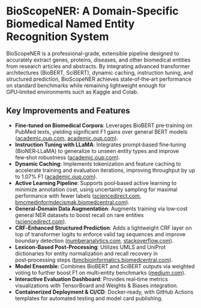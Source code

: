 # BioScopeNER: A Domain-Specific Biomedical Named Entity Recognition System

BioScopeNER is a professional-grade, extensible pipeline designed to accurately extract genes, proteins, diseases, and other biomedical entities from research articles and abstracts. By integrating advanced transformer architectures (BioBERT, SciBERT), dynamic caching, instruction tuning, and structured prediction, BioScopeNER achieves state‑of‑the‑art performance on standard benchmarks while remaining lightweight enough for GPU‑limited environments such as Kaggle and Colab.

## Key Improvements and Features

* **Fine‑tuned on Biomedical Corpora**: Leverages BioBERT pre‑training on PubMed texts, yielding significant F1 gains over general BERT models ([academic.oup.com](https://academic.oup.com/bioinformatics/article/36/4/1234/5566506?utm_source=chatgpt.com), [academic.oup.com](https://academic.oup.com/bioinformatics/article/38/16/3976/6618522?utm_source=chatgpt.com)).
* **Instruction Tuning with LLaMA**: Integrates prompt‑based fine‑tuning (BioNER‑LLaMA) to generalize to unseen entity types and improve few‑shot robustness ([academic.oup.com](https://academic.oup.com/bioinformatics/article/40/4/btae163/7633405?utm_source=chatgpt.com)).
* **Dynamic Caching**: Implements tokenization and feature caching to accelerate training and evaluation iterations, improving throughput by up to 1.07% F1 ([academic.oup.com](https://academic.oup.com/bioinformatics/article/38/16/3976/6618522?utm_source=chatgpt.com)).
* **Active Learning Pipeline**: Supports pool‑based active learning to minimize annotation cost, using uncertainty sampling for maximal performance with fewer labels ([sciencedirect.com](https://www.sciencedirect.com/science/article/pii/S2949719123000122?utm_source=chatgpt.com), [bmcmedinformdecismak.biomedcentral.com](https://bmcmedinformdecismak.biomedcentral.com/articles/10.1186/s12911-017-0466-9?utm_source=chatgpt.com)).
* **General‑Domain Data Augmentation**: Augments training via low‑cost general NER datasets to boost recall on rare entities ([sciencedirect.com](https://www.sciencedirect.com/science/article/pii/S1532046424001497?utm_source=chatgpt.com)).
* **CRF‑Enhanced Structured Prediction**: Adds a lightweight CRF layer on top of transformer logits to enforce valid tag sequences and improve boundary detection ([numberanalytics.com](https://www.numberanalytics.com/blog/7-crf-strategies-sequence-labeling-tasks?utm_source=chatgpt.com), [stackoverflow.com](https://stackoverflow.com/questions/79022870/how-do-i-add-a-crf-layer-to-a-bert-model-for-ner-tasks?utm_source=chatgpt.com)).
* **Lexicon‑Based Post‑Processing**: Utilizes UMLS and UniProt dictionaries for entity normalization and recall recovery in post‑processing steps ([bmcbioinformatics.biomedcentral.com](https://bmcbioinformatics.biomedcentral.com/articles/10.1186/s12859-020-03834-6?utm_source=chatgpt.com)).
* **Model Ensemble**: Combines BioBERT and SciBERT outputs via weighted voting to further boost F1 on multi‑entity benchmarks ([medium.com](https://medium.com/%40EleventhHourEnthusiast/model-comparison-biobert-vs-pubmedbert-8c2d78178d10?utm_source=chatgpt.com)).
* **Interactive Evaluation Dashboard**: Provides real‑time metrics visualizations with TensorBoard and Weights & Biases integration.
* **Containerized Deployment & CI/CD**: Docker‑ready, with GitHub Actions templates for automated testing and model card publishing.
